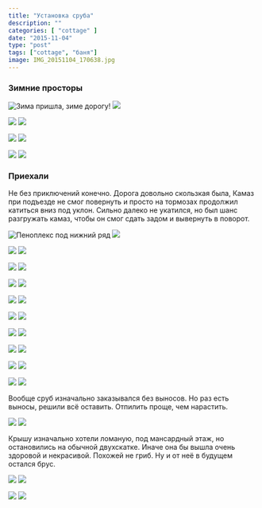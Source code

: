 ```yaml
---
title: "Установка сруба"
description: ""
categories: [ "cottage" ]
date: "2015-11-04"
type: "post"
tags: ["cottage", "баня"]
image: IMG_20151104_170638.jpg
---
```


### Зимние просторы

![Зима пришла, зиме дорогу!](IMG_20151010_150101.jpg)  ![](IMG_20151010_150105.jpg)

![](IMG_20151010_150109.jpg)  ![](IMG_20151010_153942.jpg)

![](IMG_20151010_153947.jpg)  ![](IMG_20151010_153954.jpg)

![](IMG_20151010_155741.jpg)  ![](IMG_20151010_155744.jpg)

### Приехали

Не без приключений конечно.
Дорога довольно скользкая была, Камаз при подъезде не смог повернуть и просто на тормозах продолжил катиться вниз под уклон. Сильно далеко не укатился, но был шанс разгружать камаз, чтобы он смог сдать задом и вывернуть в поворот.

![Пеноплекс под нижний ряд](IMG_20151103_122810.jpg)  ![](IMG_20151104_104429.jpg)

![](IMG_20151104_104904.jpg)  ![](IMG_20151104_104910.jpg)

![](IMG_20151104_104949.jpg)  ![](IMG_20151104_130610.jpg)

![](IMG_20151104_130951.jpg)  ![](IMG_20151104_130959.jpg)

![](IMG_20151104_131008.jpg)  ![](IMG_20151104_131013.jpg)

![](IMG_20151104_131448.jpg)  ![](IMG_20151104_131458.jpg)

![](IMG_20151104_131501.jpg)  ![](IMG_20151104_131506.jpg)

![](IMG_20151104_131511.jpg)  ![](IMG_20151104_142514.jpg)

![](IMG_20151104_170225.jpg)  ![](IMG_20151104_170231.jpg)

![](IMG_20151104_170243.jpg)  ![](IMG_20151104_170300.jpg)

Вообще сруб изначально заказывался без выносов.
Но раз есть выносы, решили всё оставить. Отпилить проще, чем нарастить.

![](IMG_20151104_170614.jpg)  ![](IMG_20151104_170638.jpg)

Крышу изначально хотели ломаную, под мансардный этаж, но остановились на обычной двухскатке.
Иначе она бы вышла очень здоровой и некрасивой. Похожей не гриб.
Ну и от неё в будущем остался брус.

![](IMG_20151104_174622.jpg)  ![](IMG_20151104_174736.jpg)

![](IMG_20151104_175613.jpg)  ![](IMG_20151104_175648.jpg)
